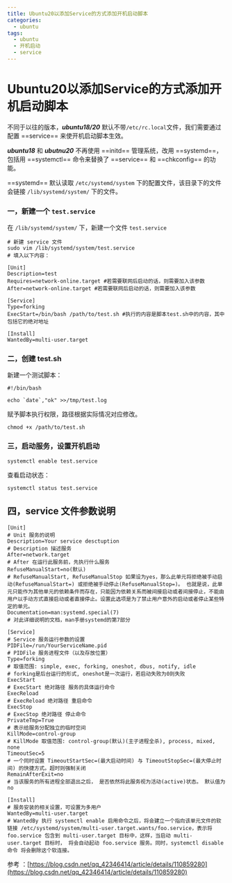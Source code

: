 ```yaml
---
title: Ubuntu20以添加Service的方式添加开机启动脚本
categories:
  - ubuntu
tags:
  - ubuntu
  - 开机启动
  - service
---
```


# Ubuntu20以添加Service的方式添加开机启动脚本

不同于以往的版本，***ubuntu18/20*** 默认不带`/etc/rc.local`文件，我们需要通过配置 ==service== 来使开机启动脚本生效。

***ubuntu18*** 和 ***ubutnu20*** 不再使用 ==initd== 管理系统，改用 ==systemd==，包括用 ==systemctl== 命令来替换了 ==service== 和 ==chkconfig== 的功能。

==systemd== 默认读取 `/etc/systemd/system` 下的配置文件，该目录下的文件会链接 `/lib/systemd/system/` 下的文件。

### 一，新建一个 `test.service`

在 `/lib/systemd/system/` 下，新建一个文件 `test.service`

```shell
# 新建 service 文件
sudo vim /lib/systemd/system/test.service
# 填入以下内容：

[Unit]
Description=test
Requires=network-online.target #若需要联网后启动的话，则需要加入该参数
After=network-online.target #若需要联网后启动的话，则需要加入该参数

[Service]
Type=forking
ExecStart=/bin/bash /path/to/test.sh #执行的内容是脚本test.sh中的内容，其中包括它的绝对地址

[Install]
WantedBy=multi-user.target
```

### 二，创建 test.sh

新建一个测试脚本：

```shell
#!/bin/bash

echo `date`,"ok" >>/tmp/test.log
```

赋予脚本执行权限，路径根据实际情况对应修改。

`chmod +x /path/to/test.sh` 

### 三，启动服务，设置开机启动

`systemctl enable test.service`

查看启动状态：

`systemctl status test.service`

## 四，service 文件参数说明

```shell
[Unit]
# Unit 服务的说明
Description=Your service desctuption
# Description 描述服务
After=network.target
# After 在运行此服务前，先执行什么服务
RefuseManualStart=no(默认)
# RefuseManualStart, RefuseManualStop 如果设为yes，那么此单元将拒绝被手动启动(RefuseManualStart=) 或拒绝被手动停止(RefuseManualStop=)。 也就是说，此单元只能作为其他单元的依赖条件而存在，只能因为依赖关系而被间接启动或者间接停止，不能由用户以手动方式直接启动或者直接停止。设置此选项是为了禁止用户意外的启动或者停止某些特定的单元。 
Documentation=man:systemd.special(7)
# 对此详细说明的文档，man手册systemd的第7部分

[Service]
# Service 服务运行参数的设置
PIDFile=/run/YourServiceName.pid
# PIDFile 服务进程文件（以及存放位置）
Type=forking
# 取值范围: simple, exec, forking, oneshot, dbus, notify, idle
# forking是后台运行的形式, oneshot是一次运行，若启动失败为0则失败
ExecStart
# ExecStart 绝对路径 服务的具体运行命令
ExecReload
# ExecReload 绝对路径 重启命令
ExecStop
# ExecStop 绝对路径 停止命令
PrivateTmp=True
# 表示给服务分配独立的临时空间
KillMode=control-group
# KillMode 取值范围: control-group(默认)(主子进程全杀), process, mixed, none
TimeoutSec=5
# 一个同时设置 TimeoutStartSec=(最大启动时间) 与 TimeoutStopSec=(最大停止时间) 的快捷方式。超时则强制关闭
RemainAfterExit=no
# 当该服务的所有进程全部退出之后， 是否依然将此服务视为活动(active)状态。 默认值为 no

[Install]
# 服务安装的相关设置，可设置为多用户
WantedBy=multi-user.target
# WantedBy 执行 systemctl enable 启用命令之后，将会建立一个指向该单元文件的软链接 /etc/systemd/system/multi-user.target.wants/foo.service，表示将 foo.service 包含到 multi-user.target 目标中，这样，当启动 multi-user.target 目标时， 将会自动起动 foo.service 服务。同时，systemctl disable 命令 将会删除这个软连接。
```



参考 ：[https://blog.csdn.net/qq_42346414/article/details/110859280](https://blog.csdn.net/qq_42346414/article/details/110859280)


